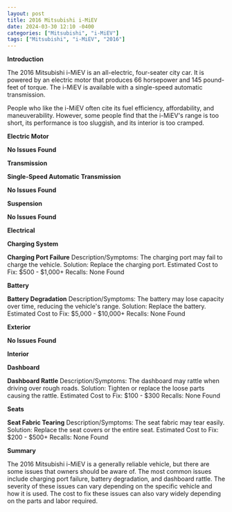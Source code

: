```yaml
---
layout: post
title: 2016 Mitsubishi i-MiEV
date: 2024-03-30 12:10 -0400
categories: ["Mitsubishi", "i-MiEV"]
tags: ["Mitsubishi", "i-MiEV", "2016"]
---
```

**Introduction**

The 2016 Mitsubishi i-MiEV is an all-electric, four-seater city car. It is powered by an electric motor that produces 66 horsepower and 145 pound-feet of torque. The i-MiEV is available with a single-speed automatic transmission.

People who like the i-MiEV often cite its fuel efficiency, affordability, and maneuverability. However, some people find that the i-MiEV's range is too short, its performance is too sluggish, and its interior is too cramped.

**Electric Motor**

**No Issues Found**

**Transmission**

**Single-Speed Automatic Transmission**

**No Issues Found**

**Suspension**

**No Issues Found**

**Electrical**

**Charging System**

**Charging Port Failure**
Description/Symptoms: The charging port may fail to charge the vehicle.
Solution: Replace the charging port.
Estimated Cost to Fix: $500 - $1,000+
Recalls: None Found

**Battery**

**Battery Degradation**
Description/Symptoms: The battery may lose capacity over time, reducing the vehicle's range.
Solution: Replace the battery.
Estimated Cost to Fix: $5,000 - $10,000+
Recalls: None Found

**Exterior**

**No Issues Found**

**Interior**

**Dashboard**

**Dashboard Rattle**
Description/Symptoms: The dashboard may rattle when driving over rough roads.
Solution: Tighten or replace the loose parts causing the rattle.
Estimated Cost to Fix: $100 - $300
Recalls: None Found

**Seats**

**Seat Fabric Tearing**
Description/Symptoms: The seat fabric may tear easily.
Solution: Replace the seat covers or the entire seat.
Estimated Cost to Fix: $200 - $500+
Recalls: None Found

**Summary**

The 2016 Mitsubishi i-MiEV is a generally reliable vehicle, but there are some issues that owners should be aware of. The most common issues include charging port failure, battery degradation, and dashboard rattle. The severity of these issues can vary depending on the specific vehicle and how it is used. The cost to fix these issues can also vary widely depending on the parts and labor required.
